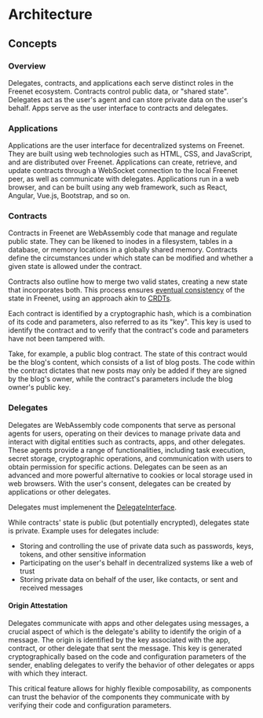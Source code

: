 # Architecture

## Concepts

### Overview

Delegates, contracts, and applications each serve distinct roles in the Freenet ecosystem. Contracts control public data, or "shared state". Delegates act as the user's agent and can store private data on the user's behalf. Apps serve as the user interface to contracts and delegates.

### Applications

Applications are the user interface for decentralized systems on Freenet. They are built using web technologies such as HTML, CSS, and JavaScript, and are distributed over Freenet. Applications can create, retrieve, and update contracts through a WebSocket connection to the local Freenet peer, as well as communicate with delegates. Applications run in a web browser, and can be built using any web framework, such as React, Angular, Vue.js, Bootstrap, and so on.

### Contracts

Contracts in Freenet are WebAssembly code that manage and regulate public state. They can be likened to inodes in a filesystem, tables in a database, or memory locations in a globally shared memory. Contracts define the circumstances under which state can be modified and whether a given state is allowed under the contract.

Contracts also outline how to merge two valid states, creating a new state that incorporates both. This process ensures [eventual consistency](https://en.wikipedia.org/wiki/Eventual_consistency) of the state in Freenet, using an approach akin to [CRDTs](https://en.wikipedia.org/wiki/Conflict-free_replicated_data_type).

Each contract is identified by a cryptographic hash, which is a combination of its code and parameters, also referred to as its "key". This key is used to identify the contract and to verify that the contract's code and parameters have not been tampered with.

Take, for example, a public blog contract. The state of this contract would be the blog's content, which consists of a list of blog posts. The code within the contract dictates that new posts may only be added if they are signed by the blog's owner, while the contract's parameters include the blog owner's public key.


### Delegates

Delegates are WebAssembly code components that serve as personal agents for users, operating on their devices to manage private data and interact with digital entities such as contracts, apps, and other delegates. These agents provide a range of functionalities, including task execution, secret storage, cryptographic operations, and communication with users to obtain permission for specific actions. Delegates can be seen as an advanced and more powerful alternative to cookies or local storage used in web browsers. With the user's consent, delegates can be created by applications or other delegates.

Delegates must implemenent the [DelegateInterface](https://github.com/freenet/locutus/blob/f1c8075e173f171c17ffa8d08803b2c9aea4ddf3/crates/locutus-stdlib/src/component_interface.rs#L121).

While contracts' state is public (but potentially encrypted), delegates state is private. Example uses for delegates include:

* Storing and controlling the use of private data such as passwords, keys, tokens, and other sensitive information
* Participating on the user's behalf in decentralized systems like a web of trust
* Storing private data on behalf of the user, like contacts, or sent and received messages


#### Origin Attestation

Delegates communicate with apps and other delegates using messages, a crucial aspect of which is the delegate's ability to identify the origin of a message. The origin is identified by the key associated with the app, contract, or other delegate that sent the message. This key is generated cryptographically based on the code and configuration parameters of the sender, enabling delegates to verify the behavior of other delegates or apps with which they interact.

This critical feature allows for highly flexible composability, as components can trust the behavior of the components they communicate with by verifying their code and configuration parameters.
